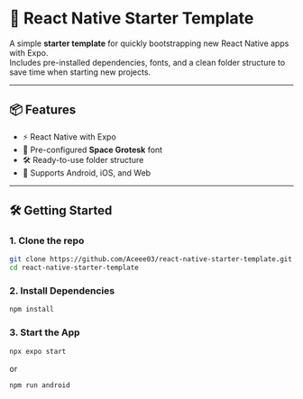 # 🚀 React Native Starter Template

A simple **starter template** for quickly bootstrapping new React Native apps with Expo.  
Includes pre-installed dependencies, fonts, and a clean folder structure to save time when starting new projects.

---

## 📦 Features
- ⚡️ React Native with Expo
- 🎨 Pre-configured **Space Grotesk** font
- 🛠 Ready-to-use folder structure
- 📱 Supports Android, iOS, and Web

---

## 🛠 Getting Started

### 1. Clone the repo
```bash
git clone https://github.com/Aceee03/react-native-starter-template.git
cd react-native-starter-template
```

### 2. Install Dependencies
```bash
npm install
```

### 3. Start the App
```bash
npx expo start
```
or 
```
npm run android
```
